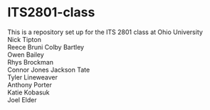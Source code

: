 # ITS2801-class
This is a repository set up for the ITS 2801 class at Ohio University  
Nick Tipton  
Reece Bruni
Colby Bartley  
Owen Bailey  
Rhys Brockman  
Connor Jones
Jackson Tate   
Tyler Lineweaver  
Anthony Porter  
Katie Kobasuk  
Joel Elder  
